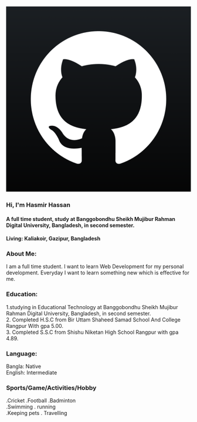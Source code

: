 ![This is Hasmir Hassan](image/unnamed.png.png)
### Hi, I'm Hasmir Hassan
#### A full time student, study at Banggobondhu Sheikh Mujibur Rahman Digital University, Bangladesh, in second semester.
#### Living: Kaliakoir, Gazipur, Bangladesh

### About Me:
I am a full time student. I want to learn Web Development for my personal development. Everyday I want to learn something new which is effective for me.

### Education:
1.studying in Educational Technology at Banggobondhu Sheikh Mujibur Rahman Digital University, Bangladesh, in second semester.     
2. Completed H.S.C from Bir Uttam Shaheed Samad School And College Rangpur With gpa 5.00.             
3. Completed S.S.C from Shishu Niketan High School Rangpur with gpa 4.89.

### Language: 
Bangla: Native                                     
English: Intermediate                        

### Sports/Game/Activities/Hobby
.Cricket  .Football  .Badminton   
.Swimming . running          
.Keeping pets . Travelling